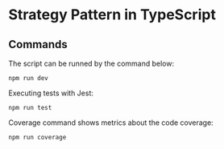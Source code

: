 
# Strategy Pattern in TypeScript

## Commands
The script can be runned by the command below:
```
npm run dev
```

Executing tests with Jest:
```
npm run test
```

Coverage command shows metrics about the code coverage:
```
npm run coverage
```
